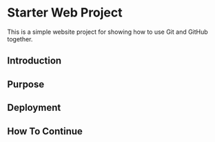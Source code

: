 # Starter Web Project

This is a simple website project for showing how to use Git and GitHub together.
## Introduction

## Purpose

## Deployment

## How To Continue
